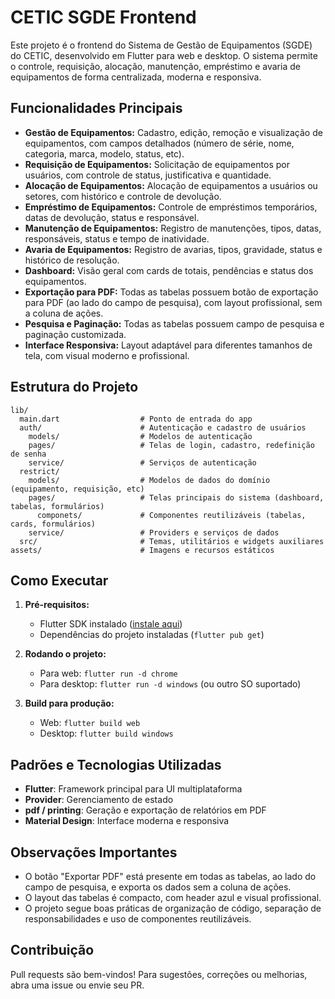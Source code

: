 # CETIC SGDE Frontend

Este projeto é o frontend do Sistema de Gestão de Equipamentos (SGDE) do CETIC, desenvolvido em Flutter para web e desktop. O sistema permite o controle, requisição, alocação, manutenção, empréstimo e avaria de equipamentos de forma centralizada, moderna e responsiva.

## Funcionalidades Principais

- **Gestão de Equipamentos:** Cadastro, edição, remoção e visualização de equipamentos, com campos detalhados (número de série, nome, categoria, marca, modelo, status, etc).
- **Requisição de Equipamentos:** Solicitação de equipamentos por usuários, com controle de status, justificativa e quantidade.
- **Alocação de Equipamentos:** Alocação de equipamentos a usuários ou setores, com histórico e controle de devolução.
- **Empréstimo de Equipamentos:** Controle de empréstimos temporários, datas de devolução, status e responsável.
- **Manutenção de Equipamentos:** Registro de manutenções, tipos, datas, responsáveis, status e tempo de inatividade.
- **Avaria de Equipamentos:** Registro de avarias, tipos, gravidade, status e histórico de resolução.
- **Dashboard:** Visão geral com cards de totais, pendências e status dos equipamentos.
- **Exportação para PDF:** Todas as tabelas possuem botão de exportação para PDF (ao lado do campo de pesquisa), com layout profissional, sem a coluna de ações.
- **Pesquisa e Paginação:** Todas as tabelas possuem campo de pesquisa e paginação customizada.
- **Interface Responsiva:** Layout adaptável para diferentes tamanhos de tela, com visual moderno e profissional.

## Estrutura do Projeto

```
lib/
  main.dart                  # Ponto de entrada do app
  auth/                      # Autenticação e cadastro de usuários
    models/                  # Modelos de autenticação
    pages/                   # Telas de login, cadastro, redefinição de senha
    service/                 # Serviços de autenticação
  restrict/
    models/                  # Modelos de dados do domínio (equipamento, requisição, etc)
    pages/                   # Telas principais do sistema (dashboard, tabelas, formulários)
      componets/             # Componentes reutilizáveis (tabelas, cards, formulários)
    service/                 # Providers e serviços de dados
  src/                       # Temas, utilitários e widgets auxiliares
assets/                      # Imagens e recursos estáticos
```

## Como Executar

1. **Pré-requisitos:**
   - Flutter SDK instalado ([instale aqui](https://docs.flutter.dev/get-started/install))
   - Dependências do projeto instaladas (`flutter pub get`)

2. **Rodando o projeto:**
   - Para web: `flutter run -d chrome`
   - Para desktop: `flutter run -d windows` (ou outro SO suportado)

3. **Build para produção:**
   - Web: `flutter build web`
   - Desktop: `flutter build windows`

## Padrões e Tecnologias Utilizadas

- **Flutter**: Framework principal para UI multiplataforma
- **Provider**: Gerenciamento de estado
- **pdf / printing**: Geração e exportação de relatórios em PDF
- **Material Design**: Interface moderna e responsiva

## Observações Importantes

- O botão "Exportar PDF" está presente em todas as tabelas, ao lado do campo de pesquisa, e exporta os dados sem a coluna de ações.
- O layout das tabelas é compacto, com header azul e visual profissional.
- O projeto segue boas práticas de organização de código, separação de responsabilidades e uso de componentes reutilizáveis.

## Contribuição

Pull requests são bem-vindos! Para sugestões, correções ou melhorias, abra uma issue ou envie seu PR.


